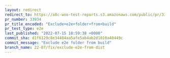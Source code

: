 ```yaml
---
layout: redirect
redirect_to: https://a8c-woo-test-reports.s3.amazonaws.com/public/pr/33934/e2e/index.html
pr_number: 33934
pr_title_encoded: "Exclude+e2e+folder+from+build"
pr_test_type: e2e
last_published: "2022-07-15 18:59:38 +0000"
commit_sha: d1f6129c8e34404aa5afe5ab4ab2d1010a40449c
commit_message: "Exclude e2e folder from build"
branch_name: 22-07/fix/exclude-e2e-from-dist
---
```

